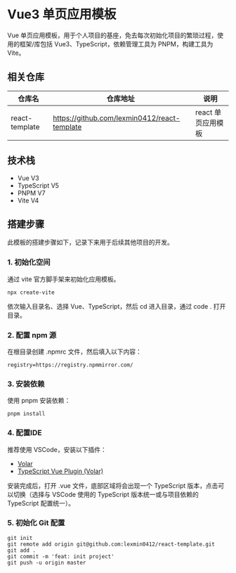 # Vue3 单页应用模板

Vue 单页应用模板，用于个人项目的基座，免去每次初始化项目的繁琐过程，使用的框架/库包括 Vue3、TypeScript，依赖管理工具为 PNPM，构建工具为 Vite。

## 相关仓库

|仓库名|仓库地址|说明|
|---|---|---|
|react-template|https://github.com/lexmin0412/react-template|react 单页应用模板|

## 技术栈

- Vue V3
- TypeScript V5
- PNPM V7
- Vite V4

## 搭建步骤

此模板的搭建步骤如下，记录下来用于后续其他项目的开发。

### 1. 初始化空间

通过 vite 官方脚手架来初始化应用模板。

```shell
npx create-vite
```

依次输入目录名、选择 Vue、TypeScript，然后 cd 进入目录，通过 code . 打开目录。

### 2. 配置 npm 源

在根目录创建 .npmrc 文件，然后填入以下内容：

```shell
registry=https://registry.npmmirror.com/
```

### 3. 安装依赖

使用 pnpm 安装依赖：

```shell
pnpm install
```

### 4. 配置IDE

推荐使用 VSCode，安装以下插件：

- [Volar](https://marketplace.visualstudio.com/items?itemName=Vue.volar)
- [TypeScript Vue Plugin (Volar)](https://marketplace.visualstudio.com/items?itemName=Vue.vscode-typescript-vue-plugin)

安装完成后，打开 .vue 文件，底部区域将会出现一个 TypeScript 版本，点击可以切换（选择与 VSCode 使用的 TypeScript 版本统一或与项目依赖的 TypeScript 配置统一）。

### 5. 初始化 Git 配置

```shell
git init
git remote add origin git@github.com:lexmin0412/react-template.git
git add .
git commit -m 'feat: init project'
git push -u origin master
```
